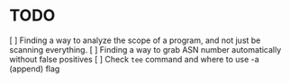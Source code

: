 # TODO
[ ] Finding a way to analyze the scope of a program, and not just be scanning everything.
[ ] Finding a way to grab ASN number automatically without false positives
[ ] Check ```tee``` command and where to use -a (append) flag
